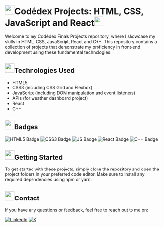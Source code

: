 <body>
<h1><img src="https://www.codedex.io/images/coin-cropped.png" height="30px" width="30px"></img>Codédex Projects: HTML, CSS, JavaScript and React<img src="https://www.codedex.io/images/coin-cropped.png" height="30px" width="30px"></img></h1>
<p>Welcome to my Codédex Finals Projects repository, where I showcase my skills in HTML, CSS, JavaScript, React and C++. This repository contains a collection of projects that demonstrate my proficiency in front-end development using these  fundamental technologies.</p>
<div class="technologies">
<h2><img src="https://www.codedex.io/images/codedex-bot-logo-compressed.gif" height="30px" width="30px"></img>Technologies Used</h2>
<ul>
<li>HTML5</li>
<li>CSS3 (including CSS Grid and Flexbox)</li>
<li>JavaScript (including DOM manipulation and event listeners)</li>
<li>APIs (for weather dashboard project)</li>
<li>React</li>
<li>C++</li>
</ul>
<h2><img src="https://www.codedex.io/images/codedex-bot-logo-compressed.gif" height="30px" width="30px"></img>Badges</h2>
<img src="https://img.shields.io/badge/HTML5-E34F26?style=for-the-badge&logo=html5&logoColor=white" alt="HTML5 Badge">
<img src="https://img.shields.io/badge/CSS3-1572B6?style=for-the-badge&logo=css3&logoColor=white" alt="CSS3 Badge">
<img src="https://img.shields.io/badge/JavaScript-yellow?style=for-the-badge&logo=JAVASCRIPT&logoColor=black" alt="JS Badge">
<img src="https://img.shields.io/badge/React-188bff.svg?style=for-the-badge&logo=React&logoColor=white" alt="React Badge">
<img src="https://img.shields.io/badge/C++-00599C.svg?style=for-the-badge&logo=C%2B%2B&logoColor=white" alt="C++ Badge">
</div>
  
<div class="getting-started">
<h2><img src="https://www.codedex.io/images/codedex-bot-logo-compressed.gif" height="30px" width="30px"></img>Getting Started</h2>
<p>To get started with these projects, simply clone the repository and open the project folders in your preferred code editor. Make sure to install any required dependencies using npm or yarn.</p>
</div>
<div class="contact">
<h2><img src="https://www.codedex.io/images/codedex-bot-logo-compressed.gif" height="30px" width="30px"></img>Contact</h2>
<p>If you have any questions or feedback, feel free to reach out to me on:</p>
<a href="https://www.linkedin.com/in/yahya-elalaoui/" target="_blank"><img src="https://img.shields.io/badge/LinkedIn-blue?logo=linkedin&logoColor=white&style=for-the-badge" alt="LinkedIn"></a>
<a href="https://x.com/y1hy1_1" target="_blank"><img src="https://img.shields.io/badge/X-black?style=for-the-badge&logo=X&logoColor=white" alt="X"></a>
</div>
</body>
